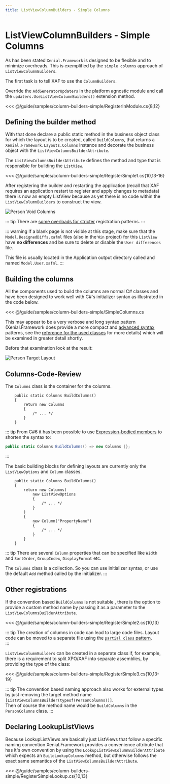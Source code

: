 ```yaml
---
title: ListViewColumnBuilders - Simple Columns
---
```


# ListViewColumnBuilders - Simple Columns

As has been stated `Xenial.Framework` is designed to be flexible and  to minimize overheads. This is exemplified by the `simple columns` approach of `ListViewColumnBuilders`.  

The first task is to tell XAF to use the `ColumnBuilders`.  

Override the `AddGeneratorUpdaters` in the platform agnostic module and call the `updaters.UseListViewColumnBuilders()` extension method.

<<< @/guide/samples/column-builders-simple/RegisterInModule.cs{8,12}

## Defining the builder method

With that done declare a public static method in the business object class for which the layout is to be created, called `BuildColumns`, that returns a `Xenial.Framework.Layouts.Columns` instance and decorate the business object with the `ListViewColumnsBuilderAttribute`.

The `ListViewColumnsBuilderAttribute` defines the method and type that is responsible for building the `ListView`.

<<< @/guide/samples/column-builders-simple/RegisterSimple1.cs{10,13-16}

After registering the builder and restarting the application (recall that XAF requires an application restart to register and apply changes to metadata) there is now an empty ListView because as yet there is no code within the `ListViewColumnBuilders` to construct the view.

![Person Void Columns](/images/guide/column-builders/person-void-columns.png)

::: tip
There are [some overloads for stricter](#other-registrations) registration patterns.
:::

::: warning
If a blank page is not visible at this stage, make sure that the  `Model.DesignedDiffs.xafml` files (also in the `Win` project) for this `ListView` have **no differences** and be sure to delete or disable the `User differences` file.  

This file is usually located in the Application output directory called and named `Model.User.xafml`.
:::

## Building the columns

All the components used to build the columns are normal C# classes and have been designed to work well with C#'s initializer syntax as illustrated in the code below.

<<< @/guide/samples/column-builders-simple/SimpleColumns.cs

This may appear to be a very verbose and long syntax pattern (Xenial.Framework does provide a more compact and [advanced syntax](/guide/column-builders-advanced-registration.md) patterns, see the [reference for the used classes](/guide/column-builders-reference.md) for more details) which will be examined in greater detail shortly.

Before that examination look at the result:

![Person Target Layout](/images/guide/column-builders/person-target-columns.png)

## Columns-Code-Review

The `Columns` class is the container for the columns.

```cs{3}
    public static Columns BuildColumns()
    {
        return new Columns
        {
            /* ... */
        }
    }
```

::: tip
From C#6 it has been possible to use [Expression-bodied members](https://docs.microsoft.com/en-us/dotnet/csharp/programming-guide/statements-expressions-operators/expression-bodied-members) to shorten the syntax to:

```cs
public static Columns BuildColumns() => new Columns {};
```
:::

The basic building blocks for defining layouts are currently only the `ListViewOptions` and `Column` classes.

```cs{4,10}
    public static Columns BuildColumns()
    {
        return new Columns(
            new ListViewOptions
            {
                /* ... */
            }
        )
        {
            new Column("PropertyName")
            {
                /* ... */
            }
        }
    }
```

::: tip
There are several `Column` properties that can be specified like `Width` and `SortOrder`, `GroupIndex`, `DisplayFormat` etc.  

The `Columns` class is a collection. So you can use initializer syntax, or use the default `Add` method called by the initializer.
:::

## Other registrations

If the convention based `BuildColumns` is not suitable , there is the option to provide a custom method name by passing it as a parameter to the `ListViewColumnsBuilderAttribute`.

<<< @/guide/samples/column-builders-simple/RegisterSimple2.cs{10,13}

::: tip
The creation of columns in code can lead to large code files. Layout code can be moved to a separate file using the [`partial class` pattern](https://docs.microsoft.com/en-us/dotnet/csharp/programming-guide/classes-and-structs/partial-classes-and-methods).  
:::

`ListViewColumnBuilders`
 can be created in a separate class if, for example, there is a requirement to split XPO/XAF into separate assemblies, by providing the type of the class:

<<< @/guide/samples/column-builders-simple/RegisterSimple3.cs{10,13-19}

<!-- I get what you're trying to say in the tip below but there is either a sentence missing or better yet a small code sample missing -->

::: tip
The convention based naming approach also works for external types by just removing the target method name `[ListViewColumnsBuilder(typeof(PersonColumns))]`.  
Then of course the method name would be `BuildColumns` in the `PersonColumns` class.
:::

## Declaring LookupListViews

Because LookupListViews are basically just ListViews that follow a specific naming convention Xenial.Framework provides a convenience attribute that has it's own convention by using the `LookupListViewColumnBuilderAttribute` which expects an `BuildLookupColumns` method, but otherwise follows the exact same semantics of the `ListViewColumnsBuilderAttribute`.

<<< @/guide/samples/column-builders-simple/RegisterSimpleLookup.cs{10,13}
